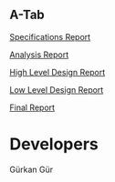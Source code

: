 ## A-Tab

<a class="github-button" href="https://github.com/grkngs/CS491-A-tab/blob/gh-pages/Spesifications.md" aria-label="Specifications Raport">Specifications Report</a>

<a class="github-button" href="https://github.com/grkngs/CS491-A-tab/blob/gh-pages/Analysis.md" aria-label="Analysis Report">Analysis Report</a>

<a class="github-button" href="https://docs.google.com/document/d/11kv-gjRPSlYpxGR4-rRxpIRADH72-TpMhOg01s4Wxss/edit?usp=sharing" aria-label="High Level Design Report">High Level Design Report</a>

<a class="github-button" href="https://docs.google.com/document/d/152WywrZYfqZo9FjQ4fY80pac4nxDF8nirR5ZjNraM8Q/edit?usp=sharing" aria-label="Low Level Design Report">Low Level Design Report</a>

<a class="github-button" href="https://docs.google.com/document/d/1n3KD7fcGK1f7GpBptaX6G7wO2ezhHf4AfrTW-TuZQuk/edit?usp=sharing" aria-label="Final Report">Final Report</a>

# Developers

Gürkan Gür
